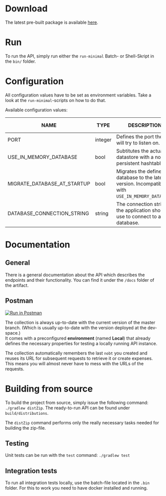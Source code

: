 # Download

The latest pre-built package is available [here](https://gitlab.com/nobt-io/api/builds/artifacts/master/file/rest-api/build/distributions/rest-api-0.0.9.zip?job=build_rest-api).

# Run

To run the API, simply run either the `run-minimal` Batch- or Shell-Skript in the `bin/` folder.

# Configuration

All configuration values have to be set as environment variables. Take a look at the `run-minimal`-scripts on how to do that.

Available configuration values:

| NAME | TYPE | DESCRIPTION | DEFAULT VALUE |
|------|------|-------------|---------------|
|PORT|integer|Defines the port the API will try to listen on.| - |
|USE_IN_MEMORY_DATABASE|bool|Subtitutes the actual datastore with a non-persistent hashtable.|false|
|MIGRATE_DATABASE_AT_STARTUP|bool|Migrates the defined database to the latest version. Incompatible with `USE_IN_MEMORY_DATABASE`.|false|
|DATABASE_CONNECTION_STRING|string|The connection string the application should use to connect to a database.|-|

# Documentation

## General

There is a general documentation about the API which describes the endpoints and their functionality. You can find it under the `/docs` folder of the artifact. 

## Postman

[![Run in Postman](https://run.pstmn.io/button.svg)](https://app.getpostman.com/run-collection/e290f490661a932c81e9#?env%5BLocal%5D=W3sia2V5IjoiYmFzZSIsInR5cGUiOiJ0ZXh0IiwidmFsdWUiOiJodHRwOi8vbG9jYWxob3N0OjgwODAiLCJlbmFibGVkIjp0cnVlfSx7ImtleSI6ImN1cnJlbnRfbm9idF9sb2NhdGlvbiIsInR5cGUiOiJ0ZXh0IiwidmFsdWUiOiJodHRwOi8vbG9jYWxob3N0OjgwODAvbm9idHMvM1h0QzhNUjJwNlJCIiwiZW5hYmxlZCI6dHJ1ZX1d)

The collection is always up-to-date with the current version of the master branch. (Which is usually up-to-date with the version deployed at the dev-space.)  
It comes with a preconfigured __environment__ (named __Local__) that already defines the necessary properties for testing a locally running API instance. 

The collection automatically remembers the last `nobt` you created and reuses its URL for subsequent requests to retrieve it or create expenses. This means you will almost never have to mess with the URLs of the requests.

# Building from source

To build the project from source, simply issue the following command: `./gradlew distZip`.
The ready-to-run API can be found under `build/distributions`.

The `distZip` command performs only the really necessary tasks needed for building the zip-file.

## Testing

Unit tests can be run with the `test` command: `./gradlew test` 

## Integration tests

To run all integration tests locally, use the batch-file located in the `.bin` folder. For this to work you need to have docker installed and running.